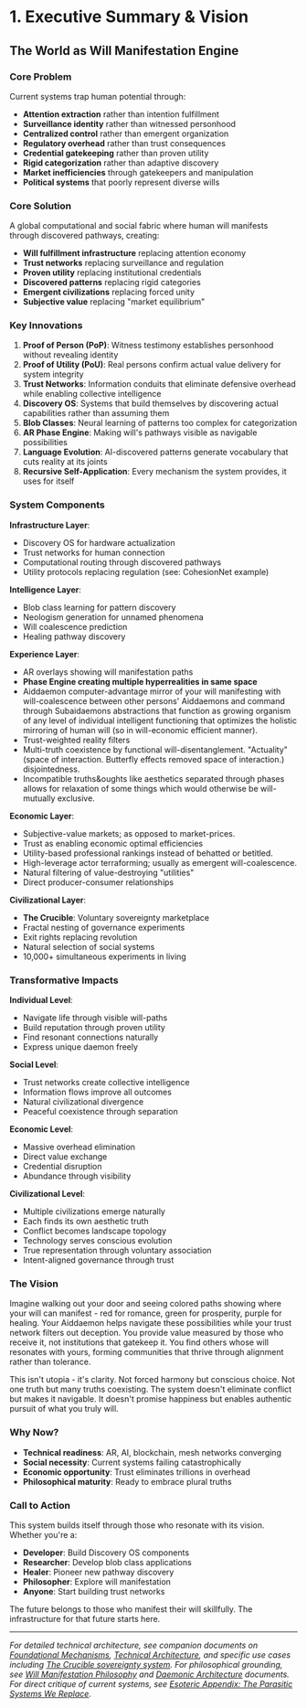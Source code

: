 # 1. Executive Summary & Vision

## The World as Will Manifestation Engine

### Core Problem
Current systems trap human potential through:
- **Attention extraction** rather than intention fulfillment  
- **Surveillance identity** rather than witnessed personhood
- **Centralized control** rather than emergent organization
- **Regulatory overhead** rather than trust consequences
- **Credential gatekeeping** rather than proven utility
- **Rigid categorization** rather than adaptive discovery
- **Market inefficiencies** through gatekeepers and manipulation
- **Political systems** that poorly represent diverse wills

### Core Solution
A global computational and social fabric where human will manifests through discovered pathways, creating:
- **Will fulfillment infrastructure** replacing attention economy
- **Trust networks** replacing surveillance and regulation
- **Proven utility** replacing institutional credentials  
- **Discovered patterns** replacing rigid categories
- **Emergent civilizations** replacing forced unity
- **Subjective value** replacing "market equilibrium"

### Key Innovations

1. **Proof of Person (PoP)**: Witness testimony establishes personhood without revealing identity
2. **Proof of Utility (PoU)**: Real persons confirm actual value delivery for system integrity
3. **Trust Networks**: Information conduits that eliminate defensive overhead while enabling collective intelligence
4. **Discovery OS**: Systems that build themselves by discovering actual capabilities rather than assuming them
5. **Blob Classes**: Neural learning of patterns too complex for categorization
6. **AR Phase Engine**: Making will's pathways visible as navigable possibilities
7. **Language Evolution**: AI-discovered patterns generate vocabulary that cuts reality at its joints
8. **Recursive Self-Application**: Every mechanism the system provides, it uses for itself

### System Components

**Infrastructure Layer**:
- Discovery OS for hardware actualization
- Trust networks for human connection
- Computational routing through discovered pathways
- Utility protocols replacing regulation (see: CohesionNet example)

**Intelligence Layer**:
- Blob class learning for pattern discovery
- Neologism generation for unnamed phenomena  
- Will coalescence prediction
- Healing pathway discovery

**Experience Layer**:
- AR overlays showing will manifestation paths
- **Phase Engine creating multiple hyperrealities in same space**
- Aiddaemon computer-advantage mirror of your will manifesting with will-coalescence between other persons' Aiddaemons and command through Subaidaemons abstractions that function as growing organism of any level of individual intelligent functioning that optimizes the holistic mirroring of human will (so in will-economic efficient manner).
- Trust-weighted reality filters
- Multi-truth coexistence by functional will-disentanglement. "Actuality" (space of interaction. Butterfly effects removed space of interaction.) disjointedness.
- Incompatible truths&oughts like aesthetics separated through phases allows for relaxation of some things which would otherwise be will-mutually exclusive. 

**Economic Layer**:
- Subjective-value markets; as opposed to market-prices.
- Trust as enabling economic optimal efficiencies
- Utility-based professional rankings instead of behatted or betitled.
- High-leverage actor terraforming; usually as emergent will-coalescence.
- Natural filtering of value-destroying "utilities"
- Direct producer-consumer relationships

**Civilizational Layer**:
- **The Crucible**: Voluntary sovereignty marketplace
- Fractal nesting of governance experiments
- Exit rights replacing revolution
- Natural selection of social systems
- 10,000+ simultaneous experiments in living

### Transformative Impacts

**Individual Level**:
- Navigate life through visible will-paths
- Build reputation through proven utility
- Find resonant connections naturally
- Express unique daemon freely

**Social Level**:
- Trust networks create collective intelligence
- Information flows improve all outcomes
- Natural civilizational divergence
- Peaceful coexistence through separation

**Economic Level**:
- Massive overhead elimination
- Direct value exchange
- Credential disruption
- Abundance through visibility

**Civilizational Level**:
- Multiple civilizations emerge naturally
- Each finds its own aesthetic truth
- Conflict becomes landscape topology
- Technology serves conscious evolution
- True representation through voluntary association
- Intent-aligned governance through trust

### The Vision

Imagine walking out your door and seeing colored paths showing where your will can manifest - red for romance, green for prosperity, purple for healing. Your Aiddaemon helps navigate these possibilities while your trust network filters out deception. You provide value measured by those who receive it, not institutions that gatekeep it. You find others whose will resonates with yours, forming communities that thrive through alignment rather than tolerance. 

This isn't utopia - it's clarity. Not forced harmony but conscious choice. Not one truth but many truths coexisting. The system doesn't eliminate conflict but makes it navigable. It doesn't promise happiness but enables authentic pursuit of what you truly will.

### Why Now?

- **Technical readiness**: AR, AI, blockchain, mesh networks converging
- **Social necessity**: Current systems failing catastrophically  
- **Economic opportunity**: Trust eliminates trillions in overhead
- **Philosophical maturity**: Ready to embrace plural truths

### Call to Action

This system builds itself through those who resonate with its vision. Whether you're a:
- **Developer**: Build Discovery OS components
- **Researcher**: Develop blob class applications
- **Healer**: Pioneer new pathway discovery
- **Philosopher**: Explore will manifestation
- **Anyone**: Start building trust networks

The future belongs to those who manifest their will skillfully. The infrastructure for that future starts here.

---

*For detailed technical architecture, see companion documents on [Foundational Mechanisms](../2%20foundational_mechanisms.md), [Technical Architecture](../3%20technical_architecture.md), and specific use cases including [The Crucible sovereignty system](../17%20crucible_sovereignty_system.md). For philosophical grounding, see [Will Manifestation Philosophy](../15%20will_manifestation_philosophy.md) and [Daemonic Architecture](../16%20daemonic_architecture.md) documents. For direct critique of current systems, see [Esoteric Appendix: The Parasitic Systems We Replace](../esoteric_appendix_problems.md).*